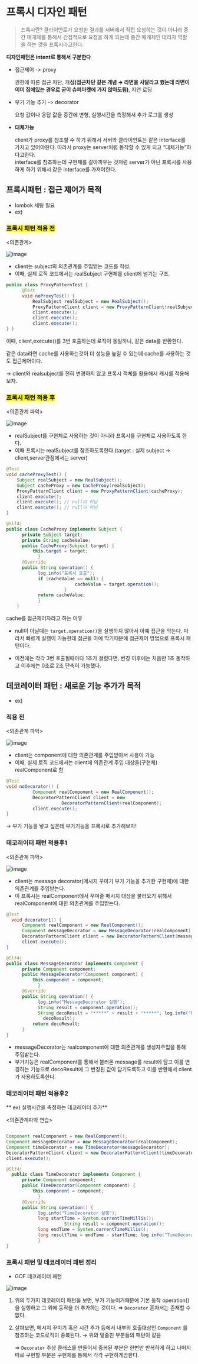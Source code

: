# 프록시 디자인 패턴

> 프록시란? 클라이언트가 요청한 결과를 서버에서 직접 요청하는 것이 아니라 중간 매개체를 통해서 간접적으로 요청을 하게 되는데 중간 매개체인 대리자 역할을 하는 것을 프록시라고한다.

**디자인패턴은 intent로 통해서 구분한다**

- 접근제어 -> proxy
    
    권한에 따른 접근 차단, 캐**싱(접근차단 같은 개념 → 라면을 사달라고 했는데 라면이 이미 집에있는 경우로 굳이 슈퍼마켓에 가지 않아도됨)**, 지연 로딩
    
- 부기 기능 추가 -> decorator
    
    요청 값이나 응답 값을 중간에 변형, 실행시간을 측정해서 추가 로그를 생성
    
- **대체가능**

    client가 proxy를 참조할 수 하기 위해서 서버와 클라이언트는 같은 interface를 가지고 있어야한다. 따라서 proxy는 server처럼 동작할 수 있게 되고 “대체가능”하다고한다.
    <br>
    interface를 참조하는데 구현체를 갈아끼우는 것처럼 server가 아닌 프록시를 사용하게 하기 위해서 같은 interface를 가져야한다.

## 프록시패턴 : 접근 제어가 목적



- lombok 세팅 필요
- ex)

### <mark>프록시 패턴 적용 전</mark>

<의존관계>

![image](https://user-images.githubusercontent.com/74058047/224050495-9d59583d-a399-4347-bcd6-3d777cf64b32.png)

- client는 subject의 의존관계를 주입받는 코드를 작성.
- 이때, 실제 로직 코드에서는 realSubject 구현체를 client에 넘기는 구조.

```java
public class ProxyPatternTest {
      @Test
      void noProxyTest() {
          RealSubject realSubject = new RealSubject();
          ProxyPatternClient client = new ProxyPatternClient(realSubject);
          client.execute();
          client.execute();
          client.execute();
} }
```

이때, client,execute()를 3번 호출하는데 로직이 동일하니, 같은 data를 반환한다.

같은 data라면 cache를 사용하는것이 더 성능을 높일 수 있는데 cache를 사용하는 것도 접근제어이다.

→ client와 realsubject를 전혀 변경하지 않고 프록시 객체를 활용해서 캐시를 적용해보자.

### <mark>프록시 패턴 적용 후</mark>

<의존관계 파악>

![image](https://user-images.githubusercontent.com/74058047/224050386-9bfd80f3-25a3-4607-91f4-18a2edcb701f.png)


- realSubject를 구현체로 사용하는 것이 아니라 프록시를 구현체로 사용하도록 한다.
- 이때 프록시는 realSubject를 참조하도록한다.(target : 실제 subject → client,server관점에서는 server)

```java
@Test
void cacheProxyTest() {
    Subject realSubject = new RealSubject();
    Subject cacheProxy = new CacheProxy(realSubject);
    ProxyPatternClient client = new ProxyPatternClient(cacheProxy);
    client.execute();
    client.execute(); // null이 아님
    client.execute(); // null이 아님
}
```



```java
@Slf4j
public class CacheProxy implements Subject {
      private Subject target;
      private String cacheValue;
      public CacheProxy(Subject target) {
          this.target = target;
			}
      @Override
      public String operation() {
			log.info("프록시 호출");
			if (cacheValue == null) {
			              cacheValue = target.operation();
			          }
			return cacheValue;
			}
	}
```

cache를 접근제어자라고 하는 이유

- null이 아닐때는 `target.operation()`을 실행하지 않아서 아예 접근을 막는다. 따라서 빠르게 실행이 가능한데 접근을 아예 막기때문에 접근제어 방법으로 프록시 패턴이다.

- 이전에는 각각 3번 호출될때마다 1초가 걸렸다면, 변경 이후에는 처음만 1초 동작하고 이후에는 0초로 2초 단축이 가능했다.


## 데코레이터 패턴 : 새로운 기능 추가가 목적

- ex)

### 적용 전

<의존관계 파악>

![image](https://user-images.githubusercontent.com/74058047/224051041-38ef478e-9c4d-42eb-9d19-6dcd9e88630d.png)

- client는 component에 대한 의존관계를 주입받아서 사용이 가능
- 이때, 실제 로직 코드에서는 client에 의존관계 주입 대상을(구현체) realComponent로 함

```java
@Test
void noDecorator() {
          Component realComponent = new RealComponent();
          DecoratorPatternClient client = new
					 DecoratorPatternClient(realComponent);
          client.execute();
}
```

→ 부가 기능을 넣고 싶은데 부가기능을 프록시로 추가해보자!

### 데코레이터 패턴 적용후1

<의존관계 파악>

![image](https://user-images.githubusercontent.com/74058047/224051102-51267270-8af9-4e0e-ac92-d584ed78dcac.png)

- client는 message decorator(메시지 꾸미기 부가 기능을 추가한 구현체)에 대한 의존관계를 주입받는다.
- 이 프록시는 realComponent에서 꾸며줄 메시지 대상을 불러오기 위해서 realComponent에 대한 의존관계를 주입받는다.

```java
@Test
  void decorator1() {
      Component realComponent = new RealComponent();
      Component messageDecorator = new MessageDecorator(realComponent);
      DecoratorPatternClient client = new DecoratorPatternClient(messageDecorator);
      client.execute();
}
```

```java
@Slf4j
public class MessageDecorator implements Component {
      private Component component;
      public MessageDecorator(Component component) {
          this.component = component;
			}
      @Override
      public String operation() {
			log.info("MessageDecorator 실행");
			String result = component.operation();
			String decoResult = "*****" + result + "*****"; log.info("MessageDecorator 꾸미기 적용 전={}, 적용 후={}", result,
			  decoResult);
          return decoResult;
      }
}
```

- messageDecorator는 realcomponent에 대한 의존관계를 생성자주입을 통해 주입받는다.
- 부가기능은 realComponent를 통해서 불러온 message를 result에 담고 이를 변경하는 기능으로 decoResult에 그 변경된 값이 담기도록하고 이를 반환해서 client가 사용하도록한다.

### 데코레이터 패턴 적용후2

** ex) 실행시간을 측정하는 데코레이터 추가**

<의존관계파악 연습>

```java

Component realComponent = new RealComponent();
Component messageDecorator = new MessageDecorator(realComponent);
Component timeDecorator = new TimeDecorator(messageDecorator);
DecoratorPatternClient client = new DecoratorPatternClient(timeDecorator);
client.execute();
```

```java
@Slf4j
  public class TimeDecorator implements Component {
      private Component component;
      public TimeDecorator(Component component) {
          this.component = component;
			}
      @Override
      public String operation() {
			log.info("TimeDecorator 실행");
			long startTime = System.currentTimeMillis();
			          String result = component.operation();
			long endTime = System.currentTimeMillis();
			long resultTime = endTime - startTime; log.info("TimeDecorator 종료 resultTime={}ms", resultTime); return result;
			} 
}
```

### 프록시 패턴 및 데코레이터 패턴 정리

- GOF 데코레이터 패턴

![image](https://user-images.githubusercontent.com/74058047/224051407-316bc05a-08ce-4ee1-8ec9-edc55a3c7b60.png)

1. 위의 두가지 데코레이터 패턴을 보면, 부가 기능이기때문에 기본 동작 operation()을 실행하고 그 위에 동작을 더 추가하는 것이다. ⇒ `Decorator` 혼자서는 존재할 수 없다.
2. 살펴보면, 메시지 꾸미기 혹은 시간 추가 등에서 내부의 호출대상인 `Component` 를 참조하는 코드로직이 중복된다. → 위의 밑줄친 부분들의 패턴이 같음
    
    ⇒ `Decorator` 추상 클래스를 만들어서 중복된 부분은 한번만 반복하게 하고 나머지 따로 구현할 부분은 구현체를 통해서 각각 구현하게끔한다.